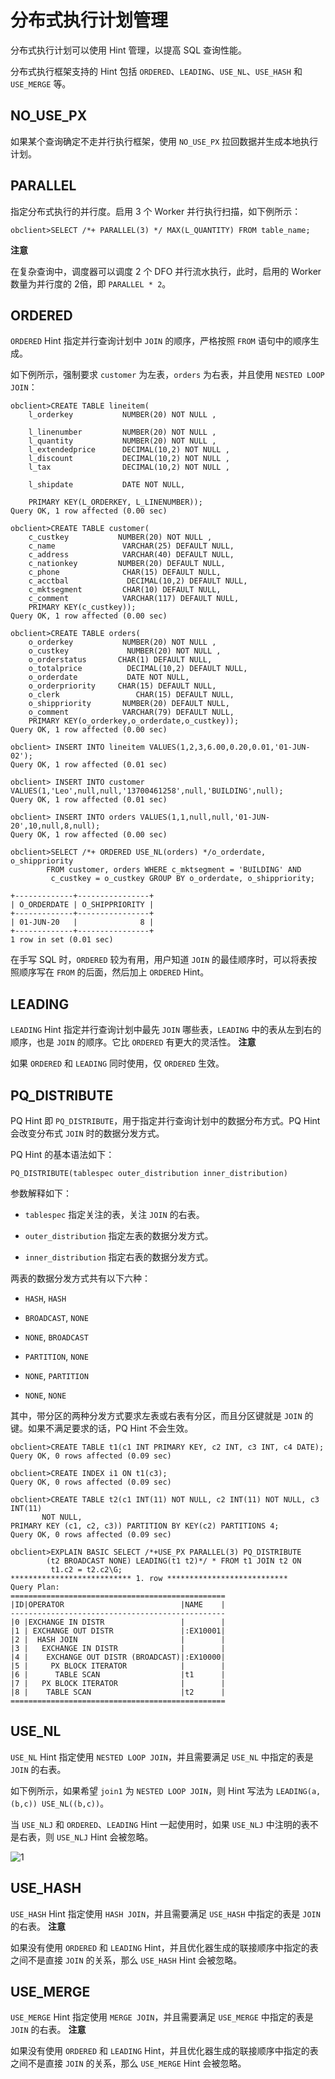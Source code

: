 分布式执行计划管理 
==============================

分布式执行计划可以使用 Hint 管理，以提高 SQL 查询性能。

分布式执行框架支持的 Hint 包括 `ORDERED`、`LEADING`、`USE_NL`、`USE_HASH` 和 `USE_MERGE` 等。

NO_USE_PX 
------------------------------

如果某个查询确定不走并行执行框架，使用 `NO_USE_PX` 拉回数据并生成本地执行计划。

PARALLEL 
-----------------------------

指定分布式执行的并行度。启用 3 个 Worker 并行执行扫描，如下例所示：

    obclient>SELECT /*+ PARALLEL(3) */ MAX(L_QUANTITY) FROM table_name;


**注意**



在复杂查询中，调度器可以调度 2 个 DFO 并行流水执行，此时，启用的 Worker 数量为并行度的 2倍，即 `PARALLEL * 2`。

ORDERED 
----------------------------

`ORDERED` Hint 指定并行查询计划中 `JOIN` 的顺序，严格按照 `FROM` 语句中的顺序生成。

如下例所示，强制要求 `customer` 为左表，`orders` 为右表，并且使用 `NESTED LOOP JOIN`：

    obclient>CREATE TABLE lineitem(
        l_orderkey           NUMBER(20) NOT NULL ,
    
        l_linenumber         NUMBER(20) NOT NULL ,
        l_quantity           NUMBER(20) NOT NULL ,
        l_extendedprice      DECIMAL(10,2) NOT NULL ,
        l_discount           DECIMAL(10,2) NOT NULL ,
        l_tax                DECIMAL(10,2) NOT NULL ,
    
        l_shipdate           DATE NOT NULL,
    
        PRIMARY KEY(L_ORDERKEY, L_LINENUMBER));
    Query OK, 1 row affected (0.00 sec)
    
    obclient>CREATE TABLE customer(
        c_custkey           NUMBER(20) NOT NULL ,
        c_name               VARCHAR(25) DEFAULT NULL,
        c_address            VARCHAR(40) DEFAULT NULL,
        c_nationkey         NUMBER(20) DEFAULT NULL,
        c_phone              CHAR(15) DEFAULT NULL,
        c_acctbal             DECIMAL(10,2) DEFAULT NULL,
        c_mktsegment         CHAR(10) DEFAULT NULL,
        c_comment            VARCHAR(117) DEFAULT NULL,
        PRIMARY KEY(c_custkey));
    Query OK, 1 row affected (0.00 sec)
    
    obclient>CREATE TABLE orders(
        o_orderkey           NUMBER(20) NOT NULL ,
        o_custkey             NUMBER(20) NOT NULL ,
        o_orderstatus       CHAR(1) DEFAULT NULL,
        o_totalprice          DECIMAL(10,2) DEFAULT NULL,
        o_orderdate           DATE NOT NULL,
        o_orderpriority     CHAR(15) DEFAULT NULL,
        o_clerk                 CHAR(15) DEFAULT NULL,
        o_shippriority       NUMBER(20) DEFAULT NULL,
        o_comment            VARCHAR(79) DEFAULT NULL,
        PRIMARY KEY(o_orderkey,o_orderdate,o_custkey));
    Query OK, 1 row affected (0.00 sec)
    
    obclient> INSERT INTO lineitem VALUES(1,2,3,6.00,0.20,0.01,'01-JUN-02');
    Query OK, 1 row affected (0.01 sec)
    
    obclient> INSERT INTO customer VALUES(1,'Leo',null,null,'13700461258',null,'BUILDING',null);
    Query OK, 1 row affected (0.01 sec)
    
    obclient> INSERT INTO orders VALUES(1,1,null,null,'01-JUN-20',10,null,8,null);
    Query OK, 1 row affected (0.00 sec)
    
    obclient>SELECT /*+ ORDERED USE_NL(orders) */o_orderdate, o_shippriority
            FROM customer, orders WHERE c_mktsegment = 'BUILDING' AND
             c_custkey = o_custkey GROUP BY o_orderdate, o_shippriority;
    
    +-------------+----------------+
    | O_ORDERDATE | O_SHIPPRIORITY |
    +-------------+----------------+
    | 01-JUN-20   |              8 |
    +-------------+----------------+
    1 row in set (0.01 sec)



在手写 SQL 时，`ORDERED` 较为有用，用户知道 `JOIN` 的最佳顺序时，可以将表按照顺序写在 `FROM` 的后面，然后加上 `ORDERED` Hint。

LEADING 
----------------------------

`LEADING` Hint 指定并行查询计划中最先 `JOIN` 哪些表，`LEADING` 中的表从左到右的顺序，也是 `JOIN` 的顺序。它比 `ORDERED` 有更大的灵活性。
**注意**



如果 `ORDERED` 和 `LEADING` 同时使用，仅 `ORDERED` 生效。

PQ_DISTRIBUTE 
----------------------------------

PQ Hint 即 `PQ_DISTRIBUTE`，用于指定并行查询计划中的数据分布方式。PQ Hint 会改变分布式 `JOIN` 时的数据分发方式。

PQ Hint 的基本语法如下：

    PQ_DISTRIBUTE(tablespec outer_distribution inner_distribution)



参数解释如下：

* `tablespec` 指定关注的表，关注 `JOIN` 的右表。

  

* `outer_distribution` 指定左表的数据分发方式。

  

* `inner_distribution` 指定右表的数据分发方式。

  




两表的数据分发方式共有以下六种：

* `HASH`, `HASH`

  

* `BROADCAST`, `NONE`

  

* `NONE`, `BROADCAST`

  

* `PARTITION`, `NONE`

  

* `NONE`, `PARTITION`

  

* `NONE`, `NONE`

  




其中，带分区的两种分发方式要求左表或右表有分区，而且分区键就是 `JOIN` 的键。如果不满足要求的话，PQ Hint 不会生效。

    obclient>CREATE TABLE t1(c1 INT PRIMARY KEY, c2 INT, c3 INT, c4 DATE);
    Query OK, 0 rows affected (0.09 sec)
    
    obclient>CREATE INDEX i1 ON t1(c3);
    Query OK, 0 rows affected (0.09 sec)
    
    obclient>CREATE TABLE t2(c1 INT(11) NOT NULL, c2 INT(11) NOT NULL, c3 INT(11) 
           NOT NULL, 
    PRIMARY KEY (c1, c2, c3)) PARTITION BY KEY(c2) PARTITIONS 4;
    Query OK, 0 rows affected (0.09 sec)
    
    obclient>EXPLAIN BASIC SELECT /*+USE_PX PARALLEL(3) PQ_DISTRIBUTE
            (t2 BROADCAST NONE) LEADING(t1 t2)*/ * FROM t1 JOIN t2 ON 
             t1.c2 = t2.c2\G;
    *************************** 1. row ***************************
    Query Plan: 
    ================================================
    |ID|OPERATOR                          |NAME    |
    ------------------------------------------------
    |0 |EXCHANGE IN DISTR                 |        |
    |1 | EXCHANGE OUT DISTR               |:EX10001|
    |2 |  HASH JOIN                       |        |
    |3 |   EXCHANGE IN DISTR              |        |
    |4 |    EXCHANGE OUT DISTR (BROADCAST)|:EX10000|
    |5 |     PX BLOCK ITERATOR            |        |
    |6 |      TABLE SCAN                  |t1      |
    |7 |   PX BLOCK ITERATOR              |        |
    |8 |    TABLE SCAN                    |t2      |
    ================================================



USE_NL 
---------------------------

`USE_NL` Hint 指定使用 `NESTED LOOP JOIN`，并且需要满足 `USE_NL` 中指定的表是 `JOIN` 的右表。

如下例所示，如果希望 `join1` 为 `NESTED LOOP JOIN`，则 Hint 写法为 `LEADING(a, (b,c)) USE_NL((b,c))`。

当 `USE_NLJ` 和 `ORDERED`、`LEADING` Hint 一起使用时，如果 `USE_NLJ` 中注明的表不是右表，则 `USE_NLJ` Hint 会被忽略。

![1](https://static-aliyun-doc.oss-accelerate.aliyuncs.com/assets/img/zh-CN/4765994061/p179945.png)

USE_HASH 
-----------------------------

`USE_HASH` Hint 指定使用 `HASH JOIN`，并且需要满足 `USE_HASH` 中指定的表是 `JOIN` 的右表。
**注意**



如果没有使用 `ORDERED` 和 `LEADING` Hint，并且优化器生成的联接顺序中指定的表之间不是直接 `JOIN` 的关系，那么 `USE_HASH` Hint 会被忽略。

USE_MERGE 
------------------------------

`USE_MERGE` Hint 指定使用 `MERGE JOIN`，并且需要满足 `USE_MERGE` 中指定的表是 `JOIN` 的右表。
**注意**



如果没有使用 `ORDERED` 和 `LEADING` Hint，并且优化器生成的联接顺序中指定的表之间不是直接 `JOIN` 的关系，那么 `USE_MERGE` Hint 会被忽略。
